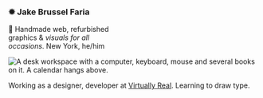 ### ✹ Jake Brussel Faria

🌱
Handmade web, refurbished\
graphics & *visuals for all\
occasions*. New York, he/him

![A desk workspace with a computer, keyboard, mouse and several books on it. A calendar hangs above.](https://jakebf.com/assets/images/Workspace@2x.jpeg 'My workspace')

Working as a designer, developer at [Virtually Real](https://www.virtuallyreal.nyc/). Learning to draw type.
 
